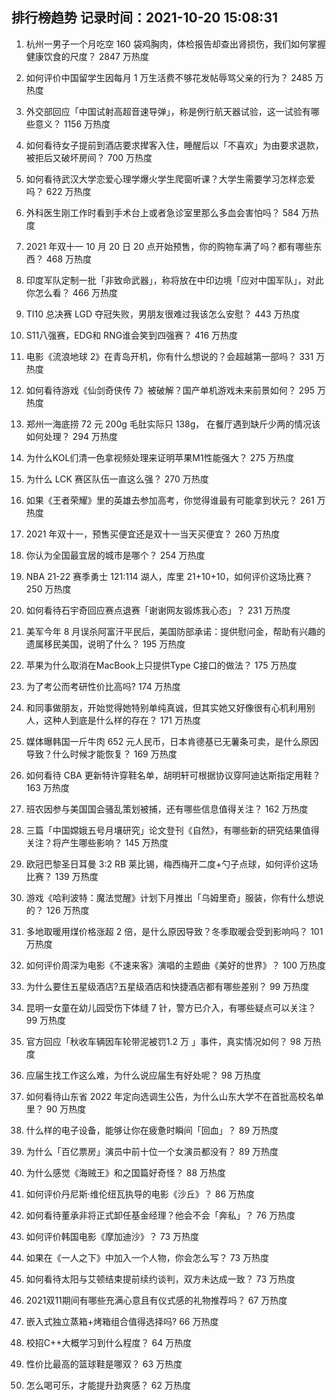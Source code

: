 
## 排行榜趋势 记录时间：2021-10-20 15:08:31
  
  1. 杭州一男子一个月吃空 160 袋鸡胸肉，体检报告却查出肾损伤，我们如何掌握健康饮食的尺度？ 2847 万热度
    
  2. 如何评价中国留学生因每月 1 万生活费不够花发帖辱骂父亲的行为？ 2485 万热度
    
  3. 外交部回应「中国试射高超音速导弹」，称是例行航天器试验，这一试验有哪些意义？ 1156 万热度
    
  4. 如何看待女子提前到酒店要求撵客入住，睡醒后以「不喜欢」为由要求退款，被拒后又破坏房间？ 700 万热度
    
  5. 如何看待武汉大学恋爱心理学爆火学生爬窗听课？大学生需要学习怎样恋爱吗？ 622 万热度
    
  6. 外科医生刚工作时看到手术台上或者急诊室里那么多血会害怕吗？ 584 万热度
    
  7. 2021 年双十一 10 月 20 日 20 点开始预售，你的购物车满了吗？都有哪些东西？ 468 万热度
    
  8. 印度军队定制一批「非致命武器」，称将放在中印边境「应对中国军队」，对此你怎么看？ 466 万热度
    
  9. TI10 总决赛 LGD 夺冠失败，男朋友很难过我该怎么安慰？ 443 万热度
    
  10. S11八强赛，EDG和 RNG谁会笑到四强赛？ 416 万热度
    
  11. 电影《流浪地球 2》在青岛开机，你有什么想说的？会超越第一部吗？ 331 万热度
    
  12. 如何看待游戏《仙剑奇侠传 7》被破解？国产单机游戏未来前景如何？ 295 万热度
    
  13. 郑州一海底捞 72 元 200g 毛肚实际只 138g， 在餐厅遇到缺斤少两的情况该如何处理？ 294 万热度
    
  14. 为什么KOL们清一色拿视频处理来证明苹果M1性能强大？ 275 万热度
    
  15. 为什么 LCK 赛区队伍一直这么强？ 270 万热度
    
  16. 如果《王者荣耀》里的英雄去参加高考，你觉得谁最有可能拿到状元？ 261 万热度
    
  17. 2021 年双十一，预售买便宜还是双十一当天买便宜？ 260 万热度
    
  18. 你认为全国最宜居的城市是哪个？ 254 万热度
    
  19. NBA 21-22 赛季勇士 121:114 湖人，库里 21+10+10，如何评价这场比赛？ 250 万热度
    
  20. 如何看待石宇奇回应赛点退赛「谢谢网友锻炼我心态」？ 231 万热度
    
  21. 美军今年 8 月误杀阿富汗平民后，美国防部承诺：提供慰问金，帮助有兴趣的遗属移民美国，说明了什么？ 195 万热度
    
  22. 苹果为什么取消在MacBook上只提供Type C接口的做法？ 175 万热度
    
  23. 为了考公而考研性价比高吗? 174 万热度
    
  24. 和同事做朋友，开始觉得她特别单纯真诚，但其实她又好像很有心机利用别人，这种人到底是什么样的存在？ 171 万热度
    
  25. 媒体曝韩国一斤牛肉 652 元人民币，日本肯德基已无薯条可卖，是什么原因导致？什么时候才能恢复？ 169 万热度
    
  26. 如何看待 CBA 更新特许穿鞋名单，胡明轩可根据协议穿阿迪达斯指定用鞋？ 163 万热度
    
  27. 班农因参与美国国会骚乱策划被捕，还有哪些信息值得关注？ 162 万热度
    
  28. 三篇「中国嫦娥五号月壤研究」论文登刊《自然》，有哪些新的研究结果值得关注？将产生哪些影响？ 145 万热度
    
  29. 欧冠巴黎圣日耳曼 3:2 RB 莱比锡，梅西梅开二度+勺子点球，如何评价这场比赛？ 139 万热度
    
  30. 游戏《哈利波特：魔法觉醒》计划下月推出「乌姆里奇」服装，你有什么想说的？ 126 万热度
    
  31. 多地取暖用煤价格涨超 2 倍，是什么原因导致？冬季取暖会受到影响吗？ 101 万热度
    
  32. 如何评价周深为电影《不速来客》演唱的主题曲《美好的世界》？ 100 万热度
    
  33. 为什么要住五星级酒店?五星级酒店和快捷酒店都有哪些差别？ 99 万热度
    
  34. 昆明一女童在幼儿园受伤下体缝 7 针，警方已介入，有哪些疑点可以关注？ 99 万热度
    
  35. 官方回应「秋收车辆因车轮带泥被罚1.2 万 」事件，真实情况如何？ 98 万热度
    
  36. 应届生找工作这么难，为什么说应届生有好处呢？ 98 万热度
    
  37. 如何看待山东省 2022 年定向选调生公告，为什么山东大学不在首批高校名单里？ 90 万热度
    
  38. 什么样的电子设备，能够让你在疲惫时瞬间「回血」？ 89 万热度
    
  39. 为什么「百亿票房」演员中前十位一个女演员都没有？ 89 万热度
    
  40. 为什么感觉《海贼王》和之国篇好奇怪？ 88 万热度
    
  41. 如何评价丹尼斯·维伦纽瓦执导的电影《沙丘》？ 86 万热度
    
  42. 如何看待董承非将正式卸任基金经理？他会不会「奔私」？ 76 万热度
    
  43. 如何评价韩国电影《摩加迪沙》？ 73 万热度
    
  44. 如果在《一人之下》中加入一个人物，你会怎么写？ 73 万热度
    
  45. 如何看待太阳与艾顿结束提前续约谈判，双方未达成一致？ 73 万热度
    
  46. 2021双11期间有哪些充满心意且有仪式感的礼物推荐吗？ 67 万热度
    
  47. 嵌入式独立蒸箱+烤箱组合值得选择吗? 66 万热度
    
  48. 校招C++大概学习到什么程度？ 64 万热度
    
  49. 性价比最高的篮球鞋是哪双？ 63 万热度
    
  50. 怎么喝可乐，才能提升劲爽感？ 62 万热度
    